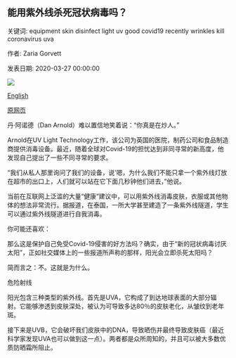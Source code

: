 ## 能用紫外线杀死冠状病毒吗？

关键词: equipment skin disinfect light uv good covid19 recently wrinkles kill coronavirus uva

作者: Zaria Gorvett

发表日期: 2020-03-27 00:00:00

![](https://ichef.bbci.co.uk/wwfeatures/live/624_351/images/live/p0/87/xk/p087xkjn.jpg)

[English](Can%20you%20kill%20coronavirus%20with%20UV%20light%3F.md)

[原网页](https://www.bbc.com/future/article/20200327-can-you-kill-coronavirus-with-uv-light)

丹·阿诺德（Dan Arnold）难以置信地笑着说：“你真是在炒人。”

Arnold在UV Light Technology工作，该公司为英国的医院，制药公司和食品制造商提供消毒设备。最近，随着全球对Covid-19的担忧达到非同寻常的新高度，他发现自己提出了一些不同寻常的要求。

“我们从私人那里询问了我们的设备，说'嗯，为什么我们不能只拿一个紫外线灯放在超市的出口上，人们就可以站在它下面几秒钟他们进去，”他说。

当前在互联网上泛滥的大量“健康”建议中，可以用紫外线消毒皮肤，衣服或其他物体的想法非常流行。据报道，在泰国，一所大学甚至建造了一条紫外线隧道，学生可以通过紫外线隧道进行自我消毒。

你可能还喜欢：

那么这是保护自己免受Covid-19侵害的好方法吗？确实，由于“新的冠状病毒讨厌太阳”，正如社交媒体上的一些报道所声称的那样，阳光会立即杀死太阳吗？

简而言之：不。这就是为什么。

危险射线

阳光包含三种类型的紫外线。首先是UVA，它构成了到达地球表面的大部分辐射。它能够渗透到皮肤深处，被认为可导致多达80％的皮肤老化，从皱纹到老年斑。

接下来是UVB，它会破坏我们皮肤中的DNA，导致晒伤并最终导致皮肤癌（最近科学家发现UVA也可以做到这一点）。两者都是众所周知的，并且可以被大多数优质防晒霜所阻止。